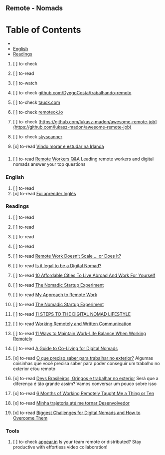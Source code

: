 ## Remote - Nomads

# Table of Contents
<!-- MarkdownTOC depth=4 -->
  - [](#)
  - [English](#english)
  - [Readings](#readings)
<!-- /MarkdownTOC -->

  1. [ ] to-check []()
  1. [ ] to-read []()
  1. [ ] to-watch []()

  1. [ ] to-check [github.com/DyegoCosta/trabalhando-remoto](https://github.com/DyegoCosta/trabalhando-remoto)

  1. [ ] to-check [tauck.com](http://www.tauck.com/)

  1. [ ] to-check [remoteok.io](https://remoteok.io/)
  1. [ ] to-check [https://github.com/lukasz-madon/awesome-remote-job](https://github.com/lukasz-madon/awesome-remote-job)

  1. [ ] to-check [skyscanner](https://www.skyscanner.com.br/)

  1. [x] to-read [Vindo morar e estudar na Irlanda](https://willianjusten.com.br/vindo-morar-e-estudar-na-irlanda/)

### 

  1. [ ] to-read [Remote Workers Q&A](https://remote.co/remote-workers/) Leading remote workers and digital nomads answer your top questions

### English

  1. [ ] to-read []()
  1. [x] to-read [Fui aprender Inglês](http://www.igorapa.com/fui-aprender-ingles.html)

### Readings 

  1. [ ] to-read []()
  1. [ ] to-read []()
  1. [ ] to-read []()
  1. [ ] to-read []()
  1. [ ] to-read [Remote Work Doesn’t Scale … or Does It?](https://hackernoon.com/remote-work-doesnt-scale-or-does-it-4a72ce2bb1f3)
  1. [ ] to-read [Is it legal to be a Digital Nomad?](http://hobowithalaptop.com/is-it-legal-to-be-a-digital-nomad-333#axzz3QhJQkRpO)

  1. [ ] to-read [10 Affordable Cities To Live Abroad And Work For Yourself](https://www.fastcompany.com/3062911/10-super-affordable-international-cities-for-digital-nomads)

  1. [ ] to-read [The Nomadic Startup Experiment](https://medium.com/the-mission/the-nomadic-startup-experiment-f412aef3e190)

  1. [ ] to-read [My Approach to Remote Work](http://hire.jonasgalvez.com.br/2017/Jul/16/My-Approach-to-Remote-Work)
  1. [ ] to-read [The Nomadic Startup Experiment](https://medium.com/the-mission/the-nomadic-startup-experiment-f412aef3e190)

  1. [ ] to-read [11 STEPS TO THE DIGITAL NOMAD LIFESTYLE](https://twodrifters.us/blog/digital-nomad-lifestyle.html)
  1. [ ] to-read [Working Remotely and Written Communication](https://dev.to/damcosset/working-remotely-and-written-communication)
  1. [ ] to-read [11 Ways to Maintain Work-Life Balance When Working Remotely](https://remote.co/maintain-work-life-balance-working-remotely/)
  1. [ ] to-read [A Guide to Co-Living for Digital Nomads](https://remote.co/guide-to-co-living-for-digital-nomads/)

  1. [x] to-read [O que preciso saber para trabalhar no exterior?](https://willianjusten.com.br/o-que-preciso-saber-para-trabalhar-no-exterior/) Algumas coisinhas que você precisa saber para poder conseguir um trabalho no exterior e/ou remoto
  1. [x] to-read [Devs Brasileiros, Gringos e trabalhar no exterior](https://willianjusten.com.br/devs-brasileiros-gringos-trabalhar-exterior/) Será que a diferença é tão grande assim? Vamos conversar um pouco sobre isso
  1. [x] to-read [6 Months of Working Remotely Taught Me a Thing or Ten](https://dev.to/peteranglea/6-months-of-working-remotely-taught-me-a-thing-orten)
  1. [x] to-read [Minha trajetoria até me tornar Desenvolvedor](https://willianjusten.com.br/minha-trajetoria-ate-ser-desenvolvedor/)
  1. [x] to-read [Biggest Challenges for Digital Nomads and How to Overcome Them](https://remote.co/challenges-for-digital-nomads-overcome-them/)

### Tools

  1. [ ] to-check [appear.in](https://appear.in/) Is your team remote or distributed? Stay productive with effortless video collaboration!
